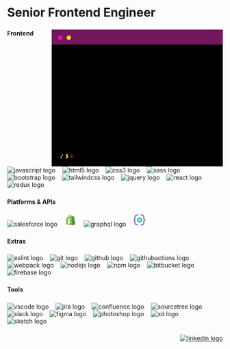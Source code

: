 <h1 align="left">Senior Frontend Engineer</h1>

###

<img align="right" width="400" height="320" src="/terminal-400px-opt.gif" />

###

<h4 align="left">Frontend</h4>

###

<div align="left">
  <img src="https://skillicons.dev/icons?i=js" height="30" alt="javascript logo" />
  &nbsp;&nbsp;
  <img src="https://skillicons.dev/icons?i=html" height="30" alt="html5 logo"  />
  &nbsp;&nbsp;
  <img src="https://skillicons.dev/icons?i=css" height="30" alt="css3 logo"  />
  &nbsp;&nbsp;
  <img src="https://skillicons.dev/icons?i=sass" height="30" alt="sass logo"  />
  &nbsp;&nbsp;
  <img src="https://skillicons.dev/icons?i=bootstrap" height="30" alt="bootstrap logo" />
  &nbsp;&nbsp;
  <img src="https://skillicons.dev/icons?i=tailwind" height="30" alt="tailwindcss logo"  />
  &nbsp;&nbsp;
  <img src="https://cdn.simpleicons.org/jquery/0769AD" height="30" alt="jquery logo"  />
  &nbsp;&nbsp;
  <img src="https://cdn.jsdelivr.net/gh/devicons/devicon/icons/react/react-original.svg" height="30" alt="react logo" />
  &nbsp;&nbsp;
  <img src="https://cdn.simpleicons.org/redux/764ABC" height="30" alt="redux logo" />
</div>

###

<h4 align="left">Platforms & APIs</h4>

<div align="left">
  <img src="https://cdn.jsdelivr.net/gh/devicons/devicon/icons/salesforce/salesforce-original.svg" height="30" alt="salesforce logo" />
  &nbsp;&nbsp;
  <img src="/shopify-icon.svg" height="30" alt="shopify logo" />
  &nbsp;&nbsp;
  <img src="https://cdn.jsdelivr.net/gh/devicons/devicon/icons/graphql/graphql-plain.svg" height="30" alt="graphql logo" />
  &nbsp;&nbsp;
  <img src="/rest-api.svg" height="30" alt="Rest API logo" />
</div>

###

<h4 align="left">Extras</h4>

###

<div align="left">
  <img src="https://cdn.jsdelivr.net/gh/devicons/devicon/icons/eslint/eslint-original.svg" height="30" alt="eslint logo"  />
  &nbsp;&nbsp;
  <img src="https://cdn.jsdelivr.net/gh/devicons/devicon/icons/git/git-original.svg" height="30" alt="git logo" />
  &nbsp;&nbsp;
  <img src="https://skillicons.dev/icons?i=github" height="30" alt="github logo" />
  &nbsp;&nbsp;
  <img src="https://cdn.simpleicons.org/githubactions/2088FF" height="30" alt="githubactions logo"  />
  &nbsp;&nbsp;
  <img src="https://cdn.jsdelivr.net/gh/devicons/devicon/icons/webpack/webpack-original.svg" height="30" alt="webpack logo" />
  &nbsp;&nbsp;
  <img src="https://cdn.jsdelivr.net/gh/devicons/devicon/icons/nodejs/nodejs-original.svg" height="30" alt="nodejs logo" />
  &nbsp;&nbsp;
  <img src="https://cdn.jsdelivr.net/gh/devicons/devicon/icons/npm/npm-original-wordmark.svg" height="30" alt="npm logo" />
  &nbsp;&nbsp;
  <img src="https://cdn.jsdelivr.net/gh/devicons/devicon/icons/bitbucket/bitbucket-original.svg" height="30" alt="bitbucket logo" />
  &nbsp;&nbsp;
  <img src="https://skillicons.dev/icons?i=firebase" height="30" alt="firebase logo"  />
</div>

###

<h4 align="left">Tools</h4>

###

<div align="left">
  <img src="https://cdn.jsdelivr.net/gh/devicons/devicon/icons/vscode/vscode-original.svg" height="30" alt="vscode logo" />
  &nbsp;&nbsp;
  <img src="https://cdn.jsdelivr.net/gh/devicons/devicon/icons/jira/jira-original.svg" height="30" alt="jira logo" />
  &nbsp;&nbsp;
  <img src="https://cdn.jsdelivr.net/gh/devicons/devicon/icons/confluence/confluence-original.svg" height="30" alt="confluence logo" />
  &nbsp;&nbsp;
  <img src="https://cdn.jsdelivr.net/gh/devicons/devicon/icons/sourcetree/sourcetree-original.svg" height="30" alt="sourcetree logo" />
  &nbsp;&nbsp;
  <img src="https://cdn.jsdelivr.net/gh/devicons/devicon/icons/slack/slack-original.svg" height="30" alt="slack logo" />
  &nbsp;&nbsp;
  <img src="https://cdn.jsdelivr.net/gh/devicons/devicon/icons/figma/figma-original.svg" height="30" alt="figma logo" />
  &nbsp;&nbsp;
  <img src="https://cdn.simpleicons.org/adobephotoshop/31A8FF" height="30" alt="photoshop logo" />
  &nbsp;&nbsp;
  <img src="https://skillicons.dev/icons?i=xd" height="30" alt="xd logo" />
  &nbsp;&nbsp;
  <img src="https://cdn.jsdelivr.net/gh/devicons/devicon/icons/sketch/sketch-original.svg" height="30" alt="sketch logo" />
</div>

###

<div align="right">
  <a href="https://www.linkedin.com/in/fleps/" target="_blank">
    <img
      src="https://img.shields.io/static/v1?message=LinkedIn&logo=linkedin&label=&color=0077B5&logoColor=white&labelColor=&style=for-the-badge"
      height="30" alt="linkedin logo" />
  </a>
</div>

###
